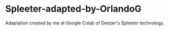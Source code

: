 # Spleeter-adapted-by-OrlandoG
Adaptation created by me at Google Colab of Deezer's Spleeter technology.

